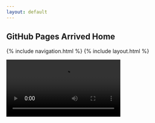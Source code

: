 ```yaml
---
layout: default
---
```


## GitHub Pages Arrived Home 

{% include navigation.html %}
{% include layout.html %}

<!---
Background Video
-->
<div id="video_wrapper">
  <video autoplay loop>
      <source src="https://drive.google.com/uc?export=view&id=1Qote5m--Bme0bE4_o6wAKNRxWY8pJnuL" type="video/mp4">
  </video>
  <div id="wrapper"></div>
</div>

